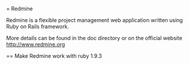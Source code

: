 = Redmine

Redmine is a flexible project management web application written using Ruby on Rails framework.

More details can be found in the doc directory or on the official website http://www.redmine.org

== Make Redmine work with ruby 1.9.3
